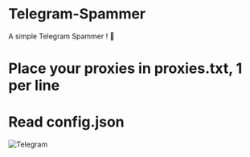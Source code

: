 # Telegram-Spammer
A simple Telegram Spammer ! 💫

# Place your proxies in proxies.txt, 1 per line

# Read config.json

![Telegram](https://logo-marque.com/wp-content/uploads/2021/03/Telegram-Logo.png)

